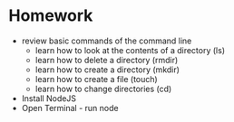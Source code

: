 # Homework
* review basic commands of the command line
  * learn how to look at the contents of a directory (ls)
  * learn how to delete a directory (rmdir)
  * learn how to create a directory (mkdir)
  * learn how to create a file (touch)
  * learn how to change directories (cd)
* Install NodeJS
* Open Terminal - run node